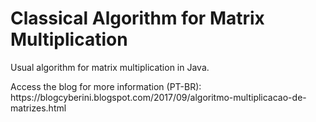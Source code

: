 <h1>Classical Algorithm for Matrix Multiplication</h1>
<p>Usual algorithm for matrix multiplication in Java.</p>
<p>Access the blog for more information (PT-BR): https://blogcyberini.blogspot.com/2017/09/algoritmo-multiplicacao-de-matrizes.html</p>
